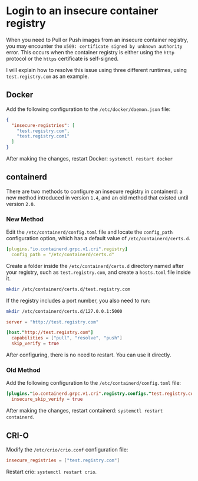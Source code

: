 # Login to an insecure container registry

When you need to Pull or Push images from an insecure container registry, you may encounter the
`x509: certificate signed by unknown authority` error. This occurs when the container registry is
either using the `http` protocol or the `https` certificate is self-signed.

I will explain how to resolve this issue using three different runtimes, using `test.registry.com` as an example.

## Docker

Add the following configuration to the `/etc/docker/daemon.json` file:

```json
{
  "insecure-registries": [
    "test.registry.com",
    "test.registry.com1"
  ]
}
```

After making the changes, restart Docker: `systemctl restart docker`

## containerd

There are two methods to configure an insecure registry in containerd: a new method introduced
in version `1.4`, and an old method that existed until version `2.0`.

### New Method

Edit the `/etc/containerd/config.toml` file and locate the `config_path` configuration option,
which has a default value of `/etc/containerd/certs.d`.

```yaml
[plugins."io.containerd.grpc.v1.cri".registry]
  config_path = "/etc/containerd/certs.d"
```

Create a folder inside the `/etc/containerd/certs.d` directory named after your registry,
such as `test.registry.com`, and create a `hosts.toml` file inside it.

```sh
mkdir /etc/containerd/certs.d/test.registry.com
```

If the registry includes a port number, you also need to run:

```sh
mkdir /etc/containerd/certs.d/127.0.0.1:5000
```

```toml
server = "http://test.registry.com"

[host."http://test.registry.com"]
  capabilities = ["pull", "resolve", "push"]
  skip_verify = true
```

After configuring, there is no need to restart. You can use it directly.

### Old Method

Add the following configuration to the `/etc/containerd/config.toml` file:

```toml
[plugins."io.containerd.grpc.v1.cri".registry.configs."test.registry.com".tls]
  insecure_skip_verify = true
```

After making the changes, restart containerd: `systemctl restart containerd`.

## CRI-O

Modify the `/etc/crio/crio.conf` configuration file:

```conf
insecure_registries = ["test.registry.com"]
```

Restart crio: `systemctl restart crio`.
